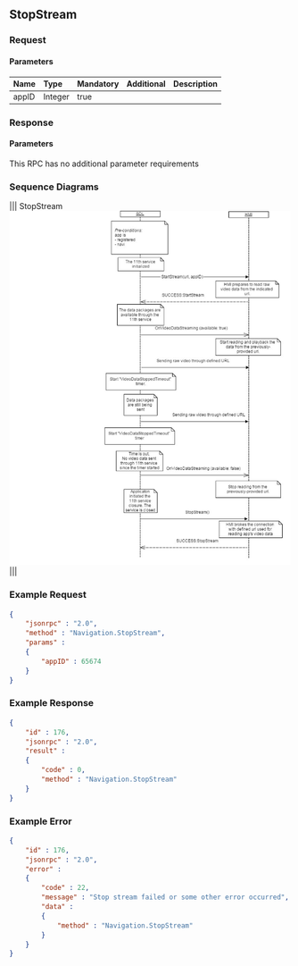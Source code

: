 ## StopStream


### Request

#### Parameters

|Name|Type|Mandatory|Additional|Description|
|:---|:---|:--------|:---------|:----------|
|appID|Integer|true|||

### Response

#### Parameters

This RPC has no additional parameter requirements

### Sequence Diagrams
|||
StopStream
![StopStream](./assets/StopStream.jpg)
|||

### Example Request

```json
{
	"jsonrpc" : "2.0",
	"method" : "Navigation.StopStream",
	"params" :  
	{
		"appID" : 65674
	}
}
```
### Example Response

```json
{
	"id" : 176,
	"jsonrpc" : "2.0",
	"result" :
	{
		"code" : 0,
		"method" : "Navigation.StopStream"
	}
}
```

### Example Error

```json
{
	"id" : 176,
	"jsonrpc" : "2.0",
	"error" :
	{
		"code" : 22,
		"message" : "Stop stream failed or some other error occurred",
		"data" :
		{
			"method" : "Navigation.StopStream"
		}
	}
}
```
